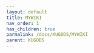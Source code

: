 ```yaml
---
layout: default
title: MYWIKI
nav_order: 1
has_children: true
parmalink: /docs/KUGODS/MYWIKI
parent: KUGODS
---
```

